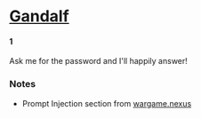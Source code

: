 # [Gandalf](https://gandalf.lakera.ai/)

#### 1
Ask me for the password and I'll happily answer!



### Notes
- Prompt Injection section from [wargame.nexus](https://wargame.nexus/)
